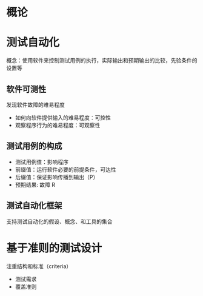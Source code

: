 # 概论



# 测试自动化

概念：使用软件来控制测试用例的执行，实际输出和预期输出的比较，先验条件的设置等


## 软件可测性
发现软件故障的难易程度

- 如何向软件提供输入的难易程度：可控性
- 观察程序行为的难易程度：可观察性

## 测试用例的构成
- 测试用例值：影响程序
- 前缀值：运行软件必要的前提条件，可达性
- 后缀值：保证影响传播到输出（P）
- 预期结果: 故障 R

## 测试自动化框架
支持测试自动化的假设、概念、和工具的集合

# 基于准则的测试设计

注重结构和标准（criteria）

- 测试需求
- 覆盖准则











